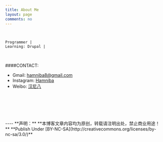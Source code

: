 ```yaml
---
title: About Me
layout: page
comments: no
---
```

<br/>

	Programmer | 
	Learning: Drupal | 
  
<br/>

####CONTACT:        

- Gmail: [hamniba8@gmail.com](mailto:hamniba8@gmail.com)     
- Instagram: [Hamniba](http://instagram.com/hamniba)
- Weibo: [汉尼八](http://weibo.com/hamniba) 




<br/>
<br/>
<br/>
<br/>
<br/>
----
**声明：**  
**本博客文章内容均为原创，转载请注明出处，禁止商业用途！**  
**Publish Under [BY-NC-SA](http://creativecommons.org/licenses/by-nc-sa/3.0/)**  
